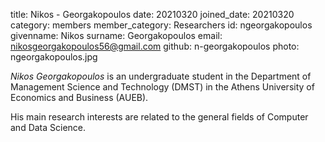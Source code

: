 title: Nikos - Georgakopoulos
date: 20210320
joined_date: 20210320
category: members
member_category: Researchers
id: ngeorgakopoulos
givenname: Nikos
surname: Georgakopoulos
email: nikosgeorgakopoulos56@gmail.com
github: n-georgakopoulos
photo: ngeorgakopoulos.jpg

_Nikos Georgakopoulos_ is an undergraduate student in the Department of Management Science and Technology (DMST) in the Athens University of Economics and Business (AUEB). 

His main research interests are related to the general fields of Computer and Data Science.
